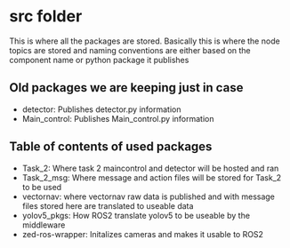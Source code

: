 # src folder

This is where all the packages are stored. Basically this is where the node topics are stored and naming conventions are either based on the component name or python package it publishes

## Old packages we are keeping just in case
- detector: Publishes detector.py information
- Main_control: Publishes Main_control.py information

## Table of contents of used packages
- Task_2: Where task 2 maincontrol and detector will be hosted and ran
- Task_2_msg: Where message and action files will be stored for Task_2 to be used
- vectornav: where vectornav raw data is published and with message files stored here are translated to useable data
- yolov5_pkgs: How ROS2 translate yolov5 to be useable by the middleware
- zed-ros-wrapper: Initalizes cameras and makes it usable to ROS2
